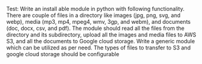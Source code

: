 Test:
Write an install able module in python with following functionality.
There are couple of files in a directory like images (jpg, png, svg, and webp), media (mp3, mp4, mpeg4, wmv, 3gp, and webm), and documents (doc, docx, csv, and pdf).
The module should read all the files from the directory and its subdirectory, upload all the images and media files to AWS S3, and all the documents to Google cloud storage.
Write a generic module which can be utilized as per need. The types of files to transfer to S3 and google cloud storage should be configurable